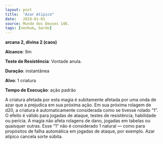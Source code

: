 ```yaml
---
layout: post
title:  "Azar Atípico"
date:   2018-01-01
source: Mundo dos Deuses 148.
tags: [nenhum, bardo]
---
```


**arcana 2, divina 2 (caos)**

**Alcance**: 9m

**Teste de Resistência**: Vontade anula.

**Duração**: instantânea

**Alvo**: 1 criatura

**Tempo de Execução**: ação padrão

A criatura afetada por esta magia é subitamente afetada por uma onda de azar que a prejudica em sua próxima ação. Em sua próxima rolagem de d20, a criatura é automaticamente considerada como se tivesse rolado “1”.
O efeito é válido para jogadas de ataque, testes de resistência, habilidade ou perícia. A magia não afeta rolagens de dano, jogadas em tabelas ou quaisquer outras. Esse “1” não é considerado 1 natural — como para propósitos de falha automática em jogadas de ataque, por exemplo. Azar atípico cancela sorte súbita.
